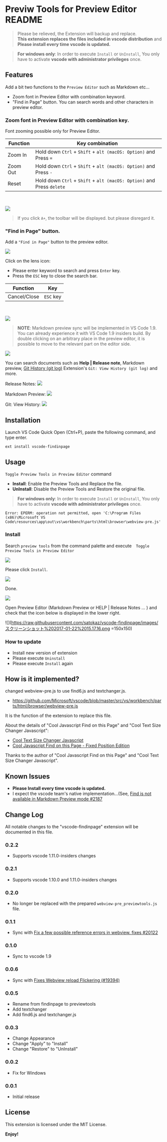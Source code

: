 # Previw Tools for Preview Editor README

> Please be relieved, the Extension will backup and replace.  
> **This extension replaces the files included in vscode distribution** and **Please install every time vscode is updated.**

> **For windows only**: In order to execute `Install` or `UnInstall`, You only have to activate **vscode with administrator privileges** once.

## Features

Add a bit two functions to the `Preview Editor` such as Markdown etc...

* Zoom font in Preview Editor with combination keyword.
* "Find in Page" button. You can search words and other characters in preview editor.

### Zoom font in Preview Editor with combination key.

Font zooming possible only for Preview Editor.

| Function | Key combination                                                       |
| -------- | --------------------------------------------------------------------- |
| Zoom In  | Hold down `Ctrl` + `Shift` + `alt (macOS: Option)` and Press `=`      |
| Zoom Out | Hold down `Ctrl` + `Shift` + `alt (macOS: Option)` and Press `-`      |
| Reset    | Hold down `Ctrl` + `Shift` + `alt (macOS: Option)` and Press `delete` |

<br>

![](https://raw.githubusercontent.com/satokaz/vscode-findinpage/images/fontzoom_LICEcap.gif)

> If you click `A+`, the toolbar will be displayed. but please disregard it.

### "Find in Page" button.

Add a `"Find in Page"` button to the preview editor.

![](https://raw.githubusercontent.com/satokaz/vscode-findinpage/images/2017-01-07-13-33-21.png)

Click on the lens icon:

* Please enter keyword to search and press `Enter` key.
* Press the `ESC` key to close the search bar.

| Function | Key                                                       |
| -------- | --------------------------------------------------------------------- |
|	Cancel/Close | `ESC` key     |
<br>


![](https://raw.githubusercontent.com/satokaz/vscode-findinpage/images/2017-01-07-13-44-58.png)

>**NOTE**: Markdown preview sync will be implemented in VS Code 1.9. You can already experience it with VS Code 1.9 insiders build. By double clicking on an arbitrary place in the preview editor, it is possible to move to the relevant part on the editor side. 

![](https://raw.githubusercontent.com/satokaz/vscode-findinpage/images/find6_LICEcap.gif)


You can search documents such as **Help | Release note**, Markdown preview, [Git History (git log)](https://marketplace.visualstudio.com/items?itemName=donjayamanne.githistory) Extension's `Git: View History (git log)`  and more.


Release Notes:
![](https://raw.githubusercontent.com/satokaz/vscode-findinpage/images/2017-01-07-13-49-58.png)

Markdown Preview:
![](https://raw.githubusercontent.com/satokaz/vscode-findinpage/images/2017-01-07-13-55-51.png)

Git: View History:
![](https://raw.githubusercontent.com/satokaz/vscode-findinpage/images/2017-01-07-13-58-21.png)


## Installation

Launch VS Code Quick Open (Ctrl+P), paste the following command, and type enter.

```
ext install vscode-findinpage
```

## Usage

`Toggle Preview Tools in Preview Editor` command

* **Install**: Enable the Preview Tools and Replace the file.
* **UnInstall**: Disable the Preview Tools and Restore the original file.

> **For windows only**: In order to execute `Install` or `UnInstall`, You only have to activate **vscode with administrator privileges** once.

```
Error: EPERM: operation not permitted, open 'C:\Program Files (x86)\Microsoft VS Code\resources\app\out\vs\workbench\parts\html\browser\webview-pre.js'
```

### Install

Search `preview tools` from the command palette and execute　`Toggle Preview Tools in Preview Editor`

![](https://raw.githubusercontent.com/satokaz/vscode-findinpage/images/スクリーンショット%202017-01-22%2015.15.29.png)

Please click `Install`.

![](https://raw.githubusercontent.com/satokaz/vscode-findinpage/images/スクリーンショット%202017-01-22%2015.16.16.png)

Done.

![](https://raw.githubusercontent.com/satokaz/vscode-findinpage/images/スクリーンショット%202017-01-22%2015.16.37.png)

Open Preview Editor (Markdown Preview or HELP | Release Notes ... ) and check that the icon below is displayed in the lower right.

![](https://raw.githubusercontent.com/satokaz/vscode-findinpage/images/スクリーンショット%202017-01-22%2015.17.16.png =150x150)


### How to update

- Install new version of extension
- Please execute `Uninstall`
- Please execute `Install` again

## How is it implemented?

changed webview-pre.js to use find6.js and textchanger.js.

* <https://github.com/Microsoft/vscode/blob/master/src/vs/workbench/parts/html/browser/webview-pre.js>

It is the function of the extension to replace this file.

About the details of "Cool Javascript Find on this Page" and "Cool Text Size Changer Javascript":
* [Cool Text Size Changer Javascript](http://www.seabreezecomputers.com/tips/textchanger.htm)
* [Cool Javascript Find on this Page - Fixed Position Edition](http://www.seabreezecomputers.com/tips/find6.htm)

Thanks to the author of "Cool Javascript Find on this Page" and "Cool Text Size Changer Javascript".


<!--## Extension Settings


```css
#cool_find_msg{
	color: black;
}
```-->

## Known Issues

* **Please Install every time vscode is updated.**
* I expect the vscode team's native implementation...(See, [Find is not available in Markdown Preview mode #2187](https://github.com/Microsoft/vscode/issues/2187)

## Change Log
All notable changes to the "vscode-findinpage" extension will be documented in this file.

### 0.2.2

- Supports vscode 1.11.0-insiders changes

### 0.2.1

- Supports vscode 1.10.0 and 1.11.0-insiders changes 

### 0.2.0 

-  No longer be replaced with the prepared `webview-pre_previewtools.js` file.

### 0.1.1

- Sync with [Fix a few possible reference errors in webview. fixes #20122](https://github.com/Microsoft/vscode/commit/4e745c2a747eaffa379417f23c2f8bf86c51d278)

### 0.1.0

- Sync to vscode 1.9

### 0.0.6 

- Sync with [Fixes Webview reload Flickering (#19394)](https://github.com/Microsoft/vscode/commit/6fe2bae3b5b86daf97bb923386a0c960d703f64c)

### 0.0.5 

- Rename from findinpage to previewtools
- Add textchanger
- Add find6.js and textchanger.js

### 0.0.3

- Change Appearance
- Change "Apply" to "Install"
- Change "Restore" to "UnInstall"

### 0.0.2

- Fix for Windows

### 0.0.1

- Initial release

## License

This extension is licensed under the MIT License.


**Enjoy!**
